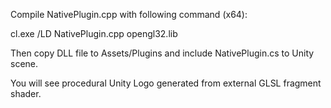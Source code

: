 Compile NativePlugin.cpp with following command (x64):

cl.exe /LD NativePlugin.cpp opengl32.lib

Then copy DLL file to Assets/Plugins and include NativePlugin.cs to Unity scene.

You will see procedural Unity Logo generated from external GLSL fragment shader.
